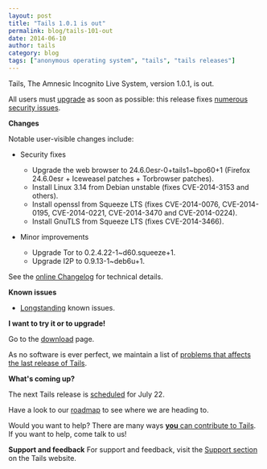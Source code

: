 ```yaml
---
layout: post
title: "Tails 1.0.1 is out"
permalink: blog/tails-101-out
date: 2014-06-10
author: tails
category: blog
tags: ["anonymous operating system", "tails", "tails releases"]
---
```


Tails, The Amnesic Incognito Live System, version 1.0.1, is out.

All users must [upgrade](https://tails.boum.org/doc/first_steps/upgrade/) as soon as possible: this release fixes [numerous security issues](https://tails.boum.org/security/Numerous_security_holes_in_1.0/).

**Changes**

Notable user-visible changes include:

- Security fixes
  - Upgrade the web browser to 24.6.0esr-0+tails1~bpo60+1 (Firefox 24.6.0esr + Iceweasel patches + Torbrowser patches).
  - Install Linux 3.14 from Debian unstable (fixes CVE-2014-3153 and others).
  - Install openssl from Squeeze LTS (fixes CVE-2014-0076, CVE-2014-0195, CVE-2014-0221, CVE-2014-3470 and CVE-2014-0224).
  - Install GnuTLS from Squeeze LTS (fixes CVE-2014-3466).

- Minor improvements
  - Upgrade Tor to 0.2.4.22-1~d60.squeeze+1.
  - Upgrade I2P to 0.9.13-1~deb6u+1.

See the [online Changelog](https://git-tails.immerda.ch/tails/plain/debian/changelog) for technical details.

**Known issues**

- [Longstanding](https://tails.boum.org/support/known_issues/) known issues.

**I want to try it or to upgrade!**

Go to the [download](https://tails.boum.org/download/) page.

As no software is ever perfect, we maintain a list of [problems that affects the last release of Tails](https://tails.boum.org/support/known_issues/).

**What's coming up?**

The next Tails release is [scheduled](https://tails.boum.org/contribute/calendar/) for July 22.

Have a look to our [roadmap](https://labs.riseup.net/code/projects/tails/roadmap) to see where we are heading to.

Would you want to help? There are many ways [**you** can contribute to Tails](https://tails.boum.org/contribute/). If you want to help, come talk to us!

**Support and feedback**
For support and feedback, visit the [Support section](https://tails.boum.org/support/) on the Tails website.

